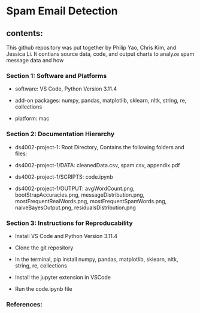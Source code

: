 # Spam Email Detection


## contents:

This github repository was put together by Philip Yao, Chris Kim, and Jessica Li. It contians source data, code, and output charts to analyze spam message data and how

### Section 1: Software and Platforms

- software: VS Code, Python Version 3.11.4

- add-on packages: numpy, pandas, matplotlib, sklearn, nltk, string, re, collections

- platform: mac


### Section 2: Documentation Hierarchy

- ds4002-project-1: Root Directory, Contains the following folders and files:

- ds4002-project-1/DATA: cleanedData.csv, spam.csv, appendix.pdf

- ds4002-project-1/SCRIPTS: code.ipynb

- ds4002-project-1/OUTPUT: avgWordCount.png, bootStrapAccuracies.png, messageDistribution.png, mostFrequentRealWords.png, mostFrequentSpamWords.png, naiveBayesOutput.png, residualsDistribution.png


### Section 3: Instructions for Reproducability

- Install VS Code and Python Version 3.11.4

- Clone the git repository

- In the terminal, pip install numpy, pandas, matplotlib, sklearn, nltk, string, re, collections

- Install the jupyter extension in VSCode

- Run the code.ipynb file


### References:
